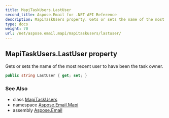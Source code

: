 ```yaml
---
title: MapiTaskUsers.LastUser
second_title: Aspose.Email for .NET API Reference
description: MapiTaskUsers property. Gets or sets the name of the most recent user to have been the task owner
type: docs
weight: 70
url: /net/aspose.email.mapi/mapitaskusers/lastuser/
---
```

## MapiTaskUsers.LastUser property

Gets or sets the name of the most recent user to have been the task owner.

```csharp
public string LastUser { get; set; }
```

### See Also

* class [MapiTaskUsers](../)
* namespace [Aspose.Email.Mapi](../../mapitaskusers/)
* assembly [Aspose.Email](../../../)


